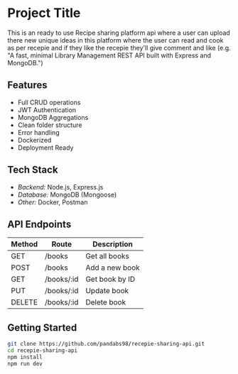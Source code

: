 # Project Title

This is an ready to use Recipe sharing platform api where a user can upload there new unique ideas in this platform where the user can read and cook as per recepie and if they like the recepie they'll give comment and like 
(e.g. "A fast, minimal Library Management REST API built with Express and MongoDB.")

## Features

- Full CRUD operations
- JWT Authentication 
- MongoDB Aggregations 
- Clean folder structure
- Error handling
- Dockerized 
- Deployment Ready

## Tech Stack

- *Backend:* Node.js, Express.js
- *Database:* MongoDB (Mongoose)
- *Other:* Docker, Postman

## API Endpoints

| Method | Route | Description |
|--------|-------|-------------|
| GET | /books | Get all books |
| POST | /books | Add a new book |
| GET | /books/:id | Get book by ID |
| PUT | /books/:id | Update book |
| DELETE | /books/:id | Delete book |

## Getting Started

```bash
git clone https://github.com/pandabs98/recepie-sharing-api.git
cd recepie-sharing-api
npm install
npm run dev